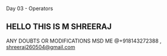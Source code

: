 Day 03 - Operators
## HELLO THIS IS M SHREERAJ 
ANY DOUBTS OR MODIFICATIONS MSD ME @+918143272388 , shreeraj260504@gmail.com
